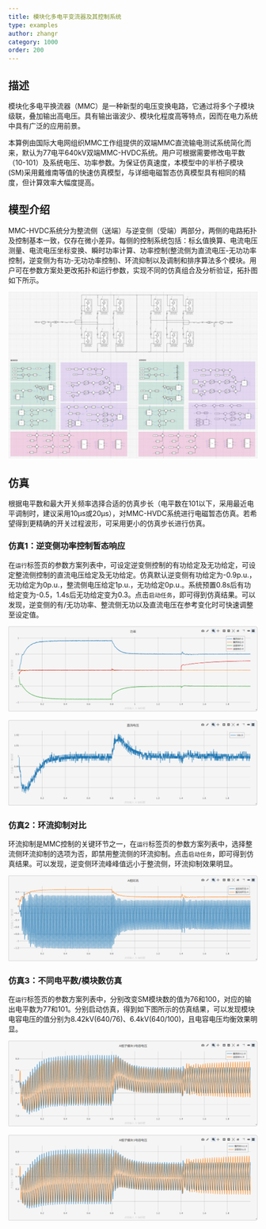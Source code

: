 ```yaml
---
title: 模块化多电平变流器及其控制系统
type: examples
author: zhangr
category: 1000
order: 200
---
```


## 描述
模块化多电平换流器（MMC）是一种新型的电压变换电路，它通过将多个子模块级联，叠加输出高电压。具有输出谐波少、模块化程度高等特点，因而在电力系统中具有广泛的应用前景。 

本算例由国际大电网组织MMC工作组提供的双端MMC直流输电测试系统简化而来，默认为77电平640kV双端MMC-HVDC系统。用户可根据需要修改电平数（10-101）及系统电压、功率参数。为保证仿真速度，本模型中的半桥子模块(SM)采用戴维南等值的快速仿真模型，与详细电磁暂态仿真模型具有相同的精度，但计算效率大幅度提高。

## 模型介绍

MMC-HVDC系统分为整流侧（送端）与逆变侧（受端）两部分，两侧的电路拓扑及控制基本一致，仅存在微小差异。每侧的控制系统包括：标幺值换算、电流电压测量、电流电压坐标变换、瞬时功率计算、功率控制(整流侧为直流电压-无功功率控制，逆变侧为有功-无功功率控制)、环流抑制以及调制和排序算法多个模块。用户可在参数方案处更改拓扑和运行参数，实现不同的仿真组合及分析验证，拓扑图如下所示。

![MMC的仿真电路图](./拓扑.png "拓扑图")


## 仿真

根据电平数和最大开关频率选择合适的仿真步长（电平数在101以下，采用最近电平调制时，建议采用10μs或20μs），对MMC-HVDC系统进行电磁暂态仿真。若希望得到更精确的开关过程波形，可采用更小的仿真步长进行仿真。

### 仿真1：逆变侧功率控制暂态响应

在`运行`标签页的参数方案列表中，可设定逆变侧控制的有功给定及无功给定，可设定整流侧控制的直流电压给定及无功给定。仿真默认逆变侧有功给定为-0.9p.u.，无功给定为0p.u.，整流侧电压给定1p.u.，无功给定0p.u.。系统预置0.8s后有功给定变为-0.5，1.4s后无功给定变为0.3。点击`启动任务`，即可得到仿真结果。可以发现，逆变侧的有/无功功率、整流侧无功以及直流电压在参考变化时可快速调整至设定值。

![送受端功率仿真结果](./MMC2.png "仿真图")

![直流电压仿真结果](./MMC3.png "仿真图")

### 仿真2：环流抑制对比

环流抑制是MMC控制的关键环节之一，在`运行`标签页的参数方案列表中，选择整流侧环流抑制的选项为否，即禁用整流侧的环流抑制。点击`启动任务`，即可得到仿真结果。可以发现，逆变侧环流峰峰值远小于整流侧，环流抑制效果明显。

![环流抑制对比仿真结果](./MMC4.png "仿真图")

### 仿真3：不同电平数/模块数仿真

在`运行`标签页的参数方案列表中，分别改变SM模块数的值为76和100，对应的输出电平数为77和101。分别启动仿真，得到如下图所示的仿真结果，可以发现模块电容电压的值分别为8.42kV(640/76)、6.4kV(640/100)，且电容电压均衡效果明显。

![模块数为76时的电容电压仿真结果](./MMC5.png "仿真图")

![模块数为100时的电容电压仿真结果](./MMC6.png "仿真图")